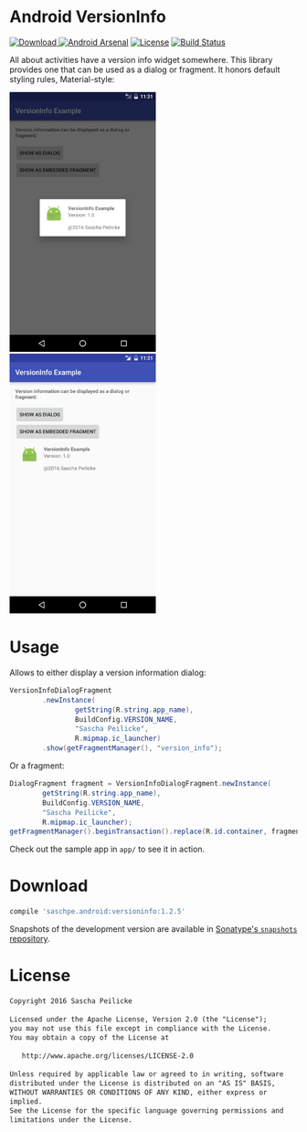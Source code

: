# Android VersionInfo
[ ![Download](https://api.bintray.com/packages/saschpe/maven/android-versioninfo/images/download.svg) ](https://bintray.com/saschpe/maven/android-versioninfo/_latestVersion)
[![Android Arsenal](https://img.shields.io/badge/Android%20Arsenal-VersionInfo-brightgreen.svg?style=flat)](http://android-arsenal.com/details/1/3832)
[![License](http://img.shields.io/:license-apache-blue.svg)](http://www.apache.org/licenses/LICENSE-2.0.html)
[![Build Status](https://travis-ci.org/saschpe/android-versioninfo.svg?branch=master)](https://travis-ci.org/saschpe/android-versioninfo)

All about activities have a version info widget somewhere. This library provides one that can be
used as a dialog or fragment. It honors default styling rules, Material-style:

![Dialog](doc/img/versioninfo-sample-dialog.png)
![Fragment](doc/img/versioninfo-sample-fragment.png)


# Usage
Allows to either display a version information dialog:

```java
VersionInfoDialogFragment
        .newInstance(
                getString(R.string.app_name),
                BuildConfig.VERSION_NAME,
                "Sascha Peilicke",
                R.mipmap.ic_launcher)
        .show(getFragmentManager(), "version_info");
```

Or a fragment:

```java
DialogFragment fragment = VersionInfoDialogFragment.newInstance(
        getString(R.string.app_name),
        BuildConfig.VERSION_NAME,
        "Sascha Peilicke",
        R.mipmap.ic_launcher);
getFragmentManager().beginTransaction().replace(R.id.container, fragment).commit();
```

Check out the sample app in `app/` to see it in action.


# Download
```groovy
compile 'saschpe.android:versioninfo:1.2.5'
```

Snapshots of the development version are available in [Sonatype's `snapshots` repository][snap].


# License

    Copyright 2016 Sascha Peilicke

    Licensed under the Apache License, Version 2.0 (the "License");
    you may not use this file except in compliance with the License.
    You may obtain a copy of the License at

       http://www.apache.org/licenses/LICENSE-2.0

    Unless required by applicable law or agreed to in writing, software
    distributed under the License is distributed on an "AS IS" BASIS,
    WITHOUT WARRANTIES OR CONDITIONS OF ANY KIND, either express or implied.
    See the License for the specific language governing permissions and
    limitations under the License.



 [snap]: https://oss.sonatype.org/content/repositories/snapshots/
